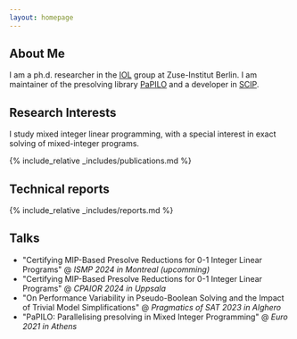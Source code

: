 ```yaml
---
layout: homepage
---
```


## About Me

I am a ph.d. researcher in the [IOL]([https://github.com/ZIB-IOL](https://iol.zib.de/)) group at Zuse-Institut Berlin. I am maintainer of the presolving library [PaPILO](https://github.com/scipopt/papilo) and a developer in [SCIP](https://github.com/scipopt/).

## Research Interests

I study mixed integer linear programming, with a special interest in exact solving of mixed-integer programs.

{% include_relative _includes/publications.md %}

## Technical reports

{% include_relative _includes/reports.md %}


## Talks

- "Certifying MIP-Based Presolve Reductions for 0-1 Integer Linear Programs" @ *ISMP 2024 in Montreal (upcomming)*
- "Certifying MIP-Based Presolve Reductions for 0-1 Integer Linear Programs" @ *CPAIOR 2024 in Uppsala*
- "On Performance Variability in Pseudo-Boolean Solving and the Impact of Trivial Model Simplifications" @ *Pragmatics of SAT 2023 in Alghero*
- "PaPILO: Parallelising presolving in Mixed Integer Programming" @ *Euro 2021 in Athens*
